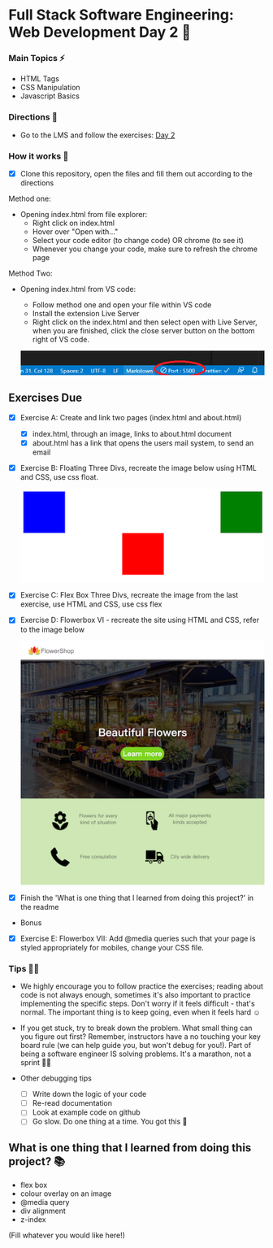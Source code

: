 # Full Stack Software Engineering: Web Development Day 2 :rocket:

### Main Topics :zap:

- HTML Tags
- CSS Manipulation
- Javascript Basics

### Directions :flashlight:

- Go to the LMS and follow the exercises:
  [Day 2](https://xccelerate.talentlms.com/unit/view/id:2572)

### How it works :open_book:

- [X] Clone this repository, open the files and fill them out according to the directions

Method one:

- Opening index.html from file explorer:
  - Right click on index.html
  - Hover over "Open with..."
  - Select your code editor (to change code) OR chrome (to see it)
  - Whenever you change your code, make sure to refresh the chrome page

Method Two:

- Opening index.html from VS code:

  - Follow method one and open your file within VS code
  - Install the extension Live Server
  - Right click on the index.html and then select open with Live Server, when you are finished, click the close server button on the bottom right of VS code.

  ![Live Server button](assets/Liveserver.png)

## Exercises Due

- [X] Exercise A: Create and link two pages (index.html and about.html)

  - [X] index.html, through an image, links to about.html document
  - [X] about.html has a link that opens the users mail system, to send an email

- [X] Exercise B: Floating Three Divs, recreate the image below using HTML and CSS, use css float.

  ![floatExercise](assets/floatExercise.png)

* [X] Exercise C: Flex Box Three Divs, recreate the image from the last exercise, use HTML and CSS, use css flex

* [X] Exercise D: Flowerbox VI - recreate the site using HTML and CSS, refer to the image below

  ![flowerShop](assets/flowerShop.png)

- [X] Finish the 'What is one thing that I learned from doing this project?' in the readme
- Bonus

- [X] Exercise E: Flowerbox VII: Add @media queries such that your page is styled appropriately for mobiles, change your CSS file.

### Tips :tipping_hand_woman:

- We highly encourage you to follow practice the exercises; reading about code is not always enough, sometimes it's also important to practice implementing the specific steps. Don't worry if it feels difficult - that's normal. The important thing is to keep going, even when it feels hard :relaxed:

- If you get stuck, try to break down the problem. What small thing can you figure out first? Remember, instructors have a no touching your key board rule (we can help guide you, but won't debug for you!). Part of being a software engineer IS solving problems. It's a marathon, not a sprint :running_woman:

- Other debugging tips
  - [ ] Write down the logic of your code
  - [ ] Re-read documentation
  - [ ] Look at example code on github
  - [ ] Go slow. Do one thing at a time. You got this :muscle:

## What is one thing that I learned from doing this project? :books:
- flex box
- colour overlay on an image
- @media query
- div alignment
- z-index

(Fill whatever you would like here!)
